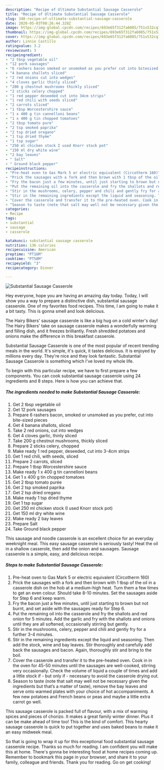 ```yaml
---
description: "Recipe of Ultimate Substantial Sausage Casserole"
title: "Recipe of Ultimate Substantial Sausage Casserole"
slug: 348-recipe-of-ultimate-substantial-sausage-casserole
date: 2020-05-03T00:26:44.328Z
image: https://img-global.cpcdn.com/recipes/693e65f312fa6085/751x532cq70/substantial-sausage-casserole-recipe-main-photo.jpg
thumbnail: https://img-global.cpcdn.com/recipes/693e65f312fa6085/751x532cq70/substantial-sausage-casserole-recipe-main-photo.jpg
cover: https://img-global.cpcdn.com/recipes/693e65f312fa6085/751x532cq70/substantial-sausage-casserole-recipe-main-photo.jpg
author: Linnie Castillo
ratingvalue: 3.2
reviewcount: 3
recipeingredient:
- "2 tbsp vegetable oil"
- "12 pork sausages"
- "6 rashers bacon smoked or unsmoked as you prefer cut into bitesized pieces"
- "4 banana shallots sliced"
- "2 red onions cut into wedges"
- "4 cloves garlic thinly sliced"
- "200 g chestnut mushrooms thickly sliced"
- "2 sticks celery chopped"
- "1 red pepper deseeded cut into 34cm strips"
- "1 red chili with seeds sliced"
- "2 carrots sliced"
- "1 tbsp Worcestershire sauce"
- "1 x 400 g tin cannelloni beans"
- "1 x 400 g tin chopped tomatoes"
- "2 tbsp tomato pure"
- "2 tsp smoked paprika"
- "2 tsp dried oregano"
- "1 tsp dried thyme"
- "1 tsp sugar"
- "250 ml chicken stock I used Knorr stock pot"
- "150 ml dry white wine"
- "2 bay leaves"
- " Salt"
- " Ground black pepper"
recipeinstructions:
- "Pre-heat oven to Gas Mark 5 or electric equivalent (Circotherm 160)"
- "Prick the sausages with a fork and then brown with 1 tbsp of the oil in a casserole dish on the hob at a medium-high heat. Turn them a few times to get an even colour. Should take 8-10 minutes. Set the sausages aside for Step 6 and keep warm."
- "Fry the bacon just a few minutes, until just starting to brown but not burnt, and set aside with the sausages ready for Step 6."
- "Put the remaining oil into the casserole and fry the shallots and red onion for 5 minutes. Add the garlic and fry with the shallots and onions until they are all softened, occasionally stirring but gently."
- "Stir in the mushrooms, celery, pepper and chili and gently fry for a further 3-4 minutes."
- "Stir in the remaining ingredients except the liquid and seasoning. Then add the stock, wine and bay leaves. Stir thoroughly and carefully add back the sausages and bacon. Again, thoroughly stir and bring to the boil."
- "Cover the casserole and transfer it to the pre-heated oven. Cook in in the oven for 45-50 minutes until the sausages are well-cooked, stirring very occasionally. Check the volume of liquid a couple of times and add a little stock if - but only if - necessary to avoid the casserole drying out."
- "Season to taste (note that salt may well not be necessary given the ingredients but that’s a matter of taste), remove the bay leaves and serve onto warmed plates with your choice of hot accompaniments. A few new potatoes and French beans or peas and maybe a little extra carrot go well."
categories:
- Recipe
tags:
- substantial
- sausage
- casserole

katakunci: substantial sausage casserole 
nutrition: 136 calories
recipecuisine: American
preptime: "PT16M"
cooktime: "PT58M"
recipeyield: "3"
recipecategory: Dinner

---
```



![Substantial Sausage Casserole](https://img-global.cpcdn.com/recipes/693e65f312fa6085/751x532cq70/substantial-sausage-casserole-recipe-main-photo.jpg)

Hey everyone, hope you are having an amazing day today. Today, I will show you a way to prepare a distinctive dish, substantial sausage casserole. One of my favorites food recipes. This time, I am going to make it a bit tasty. This is gonna smell and look delicious.

The Hairy Bikers&#39; sausage casserole is like a big hug on a cold winter&#39;s day! The Hairy Bikers&#39; take on sausage casserole makes a wonderfully warming and filling dish, and it freezes brilliantly. Fresh shredded potatoes and onions make the difference in this breakfast casserole.

Substantial Sausage Casserole is one of the most popular of recent trending meals in the world. It's simple, it's quick, it tastes delicious. It is enjoyed by millions every day. They're nice and they look fantastic. Substantial Sausage Casserole is something which I've loved my whole life.


To begin with this particular recipe, we have to first prepare a few components. You can cook substantial sausage casserole using 24 ingredients and 8 steps. Here is how you can achieve that.

<!--inarticleads1-->

##### The ingredients needed to make Substantial Sausage Casserole:

1. Get 2 tbsp vegetable oil
1. Get 12 pork sausages
1. Prepare 6 rashers bacon, smoked or unsmoked as you prefer, cut into bite-sized pieces
1. Get 4 banana shallots, sliced
1. Take 2 red onions, cut into wedges
1. Get 4 cloves garlic, thinly sliced
1. Take 200 g chestnut mushrooms, thickly sliced
1. Prepare 2 sticks celery, chopped
1. Make ready 1 red pepper, deseeded, cut into 3-4cm strips
1. Get 1 red chili, with seeds, sliced
1. Prepare 2 carrots, sliced
1. Prepare 1 tbsp Worcestershire sauce
1. Make ready 1 x 400 g tin cannelloni beans
1. Get 1 x 400 g tin chopped tomatoes
1. Get 2 tbsp tomato purée
1. Get 2 tsp smoked paprika
1. Get 2 tsp dried oregano
1. Make ready 1 tsp dried thyme
1. Get 1 tsp sugar
1. Get 250 ml chicken stock (I used Knorr stock pot)
1. Get 150 ml dry white wine
1. Make ready 2 bay leaves
1. Prepare  Salt
1. Take  Ground black pepper


This sausage and noodle casserole is an excellent choice for an everyday weeknight meal. This easy sausage casserole is seriously tasty! Heat the oil in a shallow casserole, then add the onion and sausages. Sausage casserole is a simple, easy, and delicious recipe. 

<!--inarticleads2-->

##### Steps to make Substantial Sausage Casserole:

1. Pre-heat oven to Gas Mark 5 or electric equivalent (Circotherm 160)
1. Prick the sausages with a fork and then brown with 1 tbsp of the oil in a casserole dish on the hob at a medium-high heat. Turn them a few times to get an even colour. Should take 8-10 minutes. Set the sausages aside for Step 6 and keep warm.
1. Fry the bacon just a few minutes, until just starting to brown but not burnt, and set aside with the sausages ready for Step 6.
1. Put the remaining oil into the casserole and fry the shallots and red onion for 5 minutes. Add the garlic and fry with the shallots and onions until they are all softened, occasionally stirring but gently.
1. Stir in the mushrooms, celery, pepper and chili and gently fry for a further 3-4 minutes.
1. Stir in the remaining ingredients except the liquid and seasoning. Then add the stock, wine and bay leaves. Stir thoroughly and carefully add back the sausages and bacon. Again, thoroughly stir and bring to the boil.
1. Cover the casserole and transfer it to the pre-heated oven. Cook in in the oven for 45-50 minutes until the sausages are well-cooked, stirring very occasionally. Check the volume of liquid a couple of times and add a little stock if - but only if - necessary to avoid the casserole drying out.
1. Season to taste (note that salt may well not be necessary given the ingredients but that’s a matter of taste), remove the bay leaves and serve onto warmed plates with your choice of hot accompaniments. A few new potatoes and French beans or peas and maybe a little extra carrot go well.


This sausage casserole is packed full of flavour, with a mix of warming spices and pieces of chorizo. It makes a great family winter dinner. Plus it can be make ahead of time too! This is the kind of comfort. This hearty sausage casserole is quick to put together and uses baked beans to make it an easy midweek meal. 

So that is going to wrap it up for this exceptional food substantial sausage casserole recipe. Thanks so much for reading. I am confident you will make this at home. There's gonna be interesting food at home recipes coming up. Remember to bookmark this page in your browser, and share it to your family, colleague and friends. Thank you for reading. Go on get cooking!
